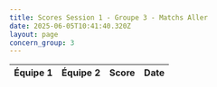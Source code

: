 ```yaml
---
title: Scores Session 1 - Groupe 3 - Matchs Aller
date: 2025-06-05T10:41:40.320Z
layout: page
concern_group: 3
---
```




| Équipe 1 | Équipe 2 | Score | Date |
|----------|----------|-------|------|

